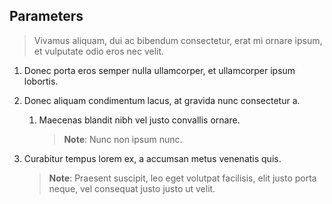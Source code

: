 ## Parameters

> Vivamus aliquam, dui ac bibendum consectetur, erat mi ornare ipsum, et vulputate odio eros nec velit.

1. Donec porta eros semper nulla ullamcorper, et ullamcorper ipsum lobortis.

1. Donec aliquam condimentum lacus, at gravida nunc consectetur a.

    1. Maecenas blandit nibh vel justo convallis ornare. 

        > **Note**: Nunc non ipsum nunc.
    
1. Curabitur tempus lorem ex, a accumsan metus venenatis quis. 

    > **Note**: Praesent suscipit, leo eget volutpat facilisis, elit justo porta neque, vel consequat justo justo ut velit.